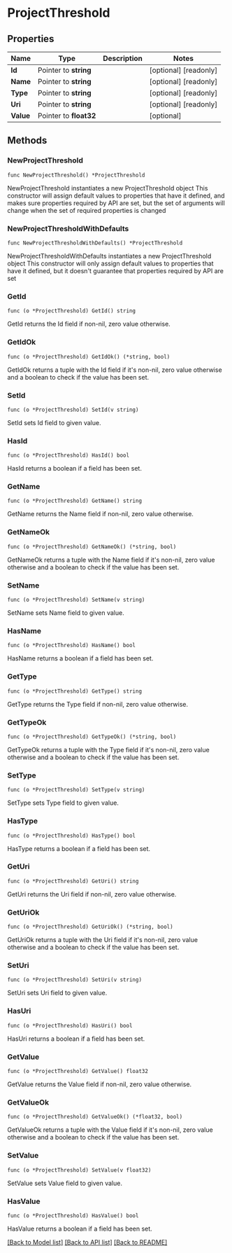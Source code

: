 # ProjectThreshold

## Properties

Name | Type | Description | Notes
------------ | ------------- | ------------- | -------------
**Id** | Pointer to **string** |  | [optional] [readonly] 
**Name** | Pointer to **string** |  | [optional] [readonly] 
**Type** | Pointer to **string** |  | [optional] [readonly] 
**Uri** | Pointer to **string** |  | [optional] [readonly] 
**Value** | Pointer to **float32** |  | [optional] 

## Methods

### NewProjectThreshold

`func NewProjectThreshold() *ProjectThreshold`

NewProjectThreshold instantiates a new ProjectThreshold object
This constructor will assign default values to properties that have it defined,
and makes sure properties required by API are set, but the set of arguments
will change when the set of required properties is changed

### NewProjectThresholdWithDefaults

`func NewProjectThresholdWithDefaults() *ProjectThreshold`

NewProjectThresholdWithDefaults instantiates a new ProjectThreshold object
This constructor will only assign default values to properties that have it defined,
but it doesn't guarantee that properties required by API are set

### GetId

`func (o *ProjectThreshold) GetId() string`

GetId returns the Id field if non-nil, zero value otherwise.

### GetIdOk

`func (o *ProjectThreshold) GetIdOk() (*string, bool)`

GetIdOk returns a tuple with the Id field if it's non-nil, zero value otherwise
and a boolean to check if the value has been set.

### SetId

`func (o *ProjectThreshold) SetId(v string)`

SetId sets Id field to given value.

### HasId

`func (o *ProjectThreshold) HasId() bool`

HasId returns a boolean if a field has been set.

### GetName

`func (o *ProjectThreshold) GetName() string`

GetName returns the Name field if non-nil, zero value otherwise.

### GetNameOk

`func (o *ProjectThreshold) GetNameOk() (*string, bool)`

GetNameOk returns a tuple with the Name field if it's non-nil, zero value otherwise
and a boolean to check if the value has been set.

### SetName

`func (o *ProjectThreshold) SetName(v string)`

SetName sets Name field to given value.

### HasName

`func (o *ProjectThreshold) HasName() bool`

HasName returns a boolean if a field has been set.

### GetType

`func (o *ProjectThreshold) GetType() string`

GetType returns the Type field if non-nil, zero value otherwise.

### GetTypeOk

`func (o *ProjectThreshold) GetTypeOk() (*string, bool)`

GetTypeOk returns a tuple with the Type field if it's non-nil, zero value otherwise
and a boolean to check if the value has been set.

### SetType

`func (o *ProjectThreshold) SetType(v string)`

SetType sets Type field to given value.

### HasType

`func (o *ProjectThreshold) HasType() bool`

HasType returns a boolean if a field has been set.

### GetUri

`func (o *ProjectThreshold) GetUri() string`

GetUri returns the Uri field if non-nil, zero value otherwise.

### GetUriOk

`func (o *ProjectThreshold) GetUriOk() (*string, bool)`

GetUriOk returns a tuple with the Uri field if it's non-nil, zero value otherwise
and a boolean to check if the value has been set.

### SetUri

`func (o *ProjectThreshold) SetUri(v string)`

SetUri sets Uri field to given value.

### HasUri

`func (o *ProjectThreshold) HasUri() bool`

HasUri returns a boolean if a field has been set.

### GetValue

`func (o *ProjectThreshold) GetValue() float32`

GetValue returns the Value field if non-nil, zero value otherwise.

### GetValueOk

`func (o *ProjectThreshold) GetValueOk() (*float32, bool)`

GetValueOk returns a tuple with the Value field if it's non-nil, zero value otherwise
and a boolean to check if the value has been set.

### SetValue

`func (o *ProjectThreshold) SetValue(v float32)`

SetValue sets Value field to given value.

### HasValue

`func (o *ProjectThreshold) HasValue() bool`

HasValue returns a boolean if a field has been set.


[[Back to Model list]](../README.md#documentation-for-models) [[Back to API list]](../README.md#documentation-for-api-endpoints) [[Back to README]](../README.md)


